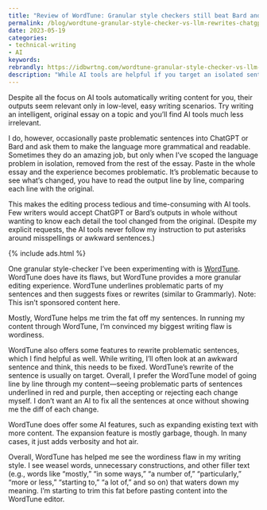 ```yaml
---
title: "Review of WordTune: Granular style checkers still beat Bard and ChatGPT"
permalink: /blog/wordtune-granular-style-checker-vs-llm-rewrites-chatgpt
date: 2023-05-19
categories:
- technical-writing
- AI
keywords: 
rebrandly: https://idbwrtng.com/wordtune-granular-style-checker-vs-llm-rewrites-chatgpt
description: "While AI tools are helpful if you target an isolated sentence or paragraph, I prefer more granular line-by-line style checking tools instead because I want to know what content has changed."
---
```


Despite all the focus on AI tools automatically writing content for you, their outputs seem relevant only in low-level, easy writing scenarios. Try writing an intelligent, original essay on a topic and you’ll find AI tools much less irrelevant.

I do, however, occasionally paste problematic sentences into ChatGPT or Bard and ask them to make the language more grammatical and readable. Sometimes they do an amazing job, but only when I’ve scoped the language problem in isolation, removed from the rest of the essay. Paste in the whole essay and the experience becomes problematic. It’s problematic because to see what’s changed, you have to read the output line by line, comparing each line with the original. 

This makes the editing process tedious and time-consuming with AI tools. Few writers would accept ChatGPT or Bard’s outputs in whole without wanting to know each detail the tool changed from the original. (Despite my explicit requests, the AI tools never follow my instruction to put asterisks around misspellings or awkward sentences.) 

{% include ads.html %}

One granular style-checker I’ve been experimenting with is [WordTune](https://www.wordtune.com/). WordTune does have its flaws, but WordTune provides a more granular editing experience. WordTune underlines problematic parts of my sentences and then suggests fixes or rewrites (similar to Grammarly).  Note: This isn’t sponsored content here.

Mostly, WordTune helps me trim the fat off my sentences. In running my content through WordTune, I’m convinced my biggest writing flaw is wordiness. 

WordTune also offers some features to rewrite problematic sentences, which I find helpful as well. While writing, I’ll often look at an awkward sentence and think, this needs to be fixed. WordTune’s rewrite of the sentence is usually on target. Overall, I prefer the WordTune model of going line by line through my content—seeing problematic parts of sentences underlined in red and purple, then accepting or rejecting each change myself. I don’t want an AI to fix all the sentences at once without showing me the diff of each change.

WordTune does offer some AI features, such as expanding existing text with more content. The expansion feature is mostly garbage, though. In many cases, it just adds verbosity and hot air.

Overall, WordTune has helped me see the wordiness flaw in my writing style. I see weasel words, unnecessary constructions, and other filler text (e.g., words like “mostly,” “in some ways,” “a number of,” “particularly,” “more or less,” “starting to,” “a lot of,” and so on) that waters down my meaning. I’m starting to trim this fat before pasting content into the WordTune editor.
